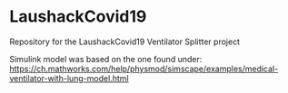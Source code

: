 # LaushackCovid19
Repository for the LaushackCovid19 Ventilator Splitter project

Simulink model was based on the one found under: https://ch.mathworks.com/help/physmod/simscape/examples/medical-ventilator-with-lung-model.html
